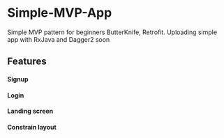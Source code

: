 # Simple-MVP-App
Simple MVP pattern for beginners ButterKnife, Retrofit. Uploading simple app with RxJava and Dagger2 soon

## Features
#### Signup
#### Login
#### Landing screen
#### Constrain layout
